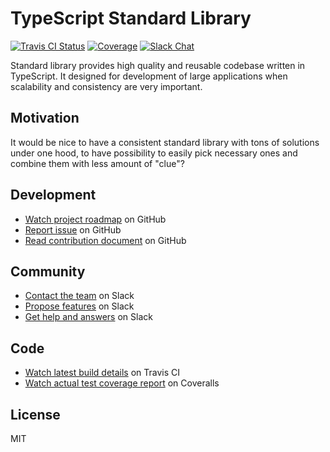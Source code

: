 # TypeScript Standard Library

[![Travis CI Status](https://img.shields.io/travis/rust-lang/rust/master.svg?logo=travis)](https://travis-ci.org/monumentjs/core)
[![Coverage](https://img.shields.io/coveralls/github/monumentjs/core/master.svg?logo=travis)](hhttps://coveralls.io/github/monumentjs/core)
[![Slack Chat](https://img.shields.io/badge/slack-chat-brightgreen.svg?logo=slack)](https://join.slack.com/t/monumentjs/shared_invite/enQtNDY1ODA1MTExMzQ4LTI0MjllODEwOTk5MjM0NGIwY2YwNzVjNDU3YjEwYzYwYTNjMmI0NjFkNmNjMDFlMjA1NzgzODk0NjcxZTc4NjM)

Standard library provides high quality and reusable codebase written in TypeScript. 
It designed for development of large applications when scalability and consistency
are very important.

## Motivation

It would be nice to have a consistent standard library with tons of solutions under one hood, 
to have possibility to easily pick necessary ones and combine them with less amount of "clue"?

## Development

- [Watch project roadmap](https://github.com/monumentjs/core/wiki/Roadmap) on GitHub
- [Report issue](https://github.com/monumentjs/core/issues) on GitHub
- [Read contribution document](https://github.com/monumentjs/core/blob/master/CONTRIBUTING.md) on GitHub

## Community

- [Contact the team](https://join.slack.com/t/monumentjs/shared_invite/enQtNDY1ODA1MTExMzQ4LTI0MjllODEwOTk5MjM0NGIwY2YwNzVjNDU3YjEwYzYwYTNjMmI0NjFkNmNjMDFlMjA1NzgzODk0NjcxZTc4NjM) on Slack
- [Propose features](https://join.slack.com/t/monumentjs/shared_invite/enQtNDY1ODA1MTExMzQ4LTI0MjllODEwOTk5MjM0NGIwY2YwNzVjNDU3YjEwYzYwYTNjMmI0NjFkNmNjMDFlMjA1NzgzODk0NjcxZTc4NjM) on Slack
- [Get help and answers](https://join.slack.com/t/monumentjs/shared_invite/enQtNDY1ODA1MTExMzQ4LTI0MjllODEwOTk5MjM0NGIwY2YwNzVjNDU3YjEwYzYwYTNjMmI0NjFkNmNjMDFlMjA1NzgzODk0NjcxZTc4NjM) on Slack

## Code 

- [Watch latest build details](https://travis-ci.org/monumentjs/core.svg?branch=master) on Travis CI
- [Watch actual test coverage report](https://coveralls.io/github/monumentjs/core) on Coveralls


## License

MIT
